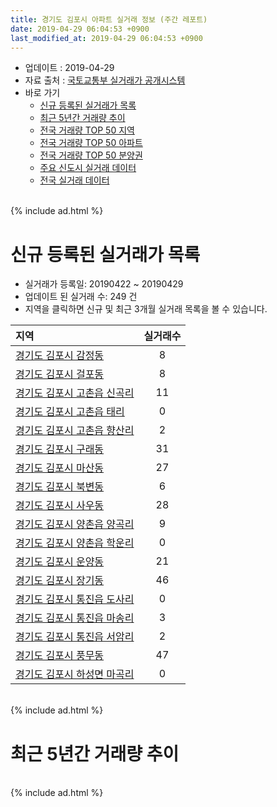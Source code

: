 ```yaml
---
title: 경기도 김포시 아파트 실거래 정보 (주간 레포트)
date: 2019-04-29 06:04:53 +0900
last_modified_at: 2019-04-29 06:04:53 +0900
---
```


* 업데이트 : 2019-04-29
* 자료 출처 : [국토교통부 실거래가 공개시스템](http://rt.molit.go.kr)
* 바로 가기
    * [신규 등록된 실거래가 목록](#신규-등록된-실거래가-목록)
    * [최근 5년간 거래량 추이](#최근-5년간-거래량-추이)
    * [전국 거래량 TOP 50 지역](https://inasie.github.io/apt-trade-info/최근-3개월-전국에서-가장-거래가-많이-발생한-지역)
    * [전국 거래량 TOP 50 아파트](https://inasie.github.io/apt-trade-info/최근-3개월-전국에서-가장-거래가-많이-발생한-아파트)
    * [전국 거래량 TOP 50 분양권](https://inasie.github.io/apt-trade-info/최근-3개월-전국에서-가장-거래가-많이-발생한-분양권)
    * [주요 신도시 실거래 데이터](https://inasie.github.io/apt-trade-info/주요-신도시)
    * [전국 실거래 데이터](https://inasie.github.io/apt-trade-info/전국)

<br>
{% include ad.html %}
<br>

# 신규 등록된 실거래가 목록
* 실거래가 등록일: 20190422 ~ 20190429
* 업데이트 된 실거래 수: 249 건
* 지역을 클릭하면 신규 및 최근 3개월 실거래 목록을 볼 수 있습니다.


|지역|실거래수|
|:---|:---:|
|[경기도 김포시 감정동](https://inasie.github.io/apt-trade-info/경기도-김포시-감정동)|8|
|[경기도 김포시 걸포동](https://inasie.github.io/apt-trade-info/경기도-김포시-걸포동)|8|
|[경기도 김포시 고촌읍 신곡리](https://inasie.github.io/apt-trade-info/경기도-김포시-고촌읍-신곡리)|11|
|[경기도 김포시 고촌읍 태리](https://inasie.github.io/apt-trade-info/경기도-김포시-고촌읍-태리)|0|
|[경기도 김포시 고촌읍 향산리](https://inasie.github.io/apt-trade-info/경기도-김포시-고촌읍-향산리)|2|
|[경기도 김포시 구래동](https://inasie.github.io/apt-trade-info/경기도-김포시-구래동)|31|
|[경기도 김포시 마산동](https://inasie.github.io/apt-trade-info/경기도-김포시-마산동)|27|
|[경기도 김포시 북변동](https://inasie.github.io/apt-trade-info/경기도-김포시-북변동)|6|
|[경기도 김포시 사우동](https://inasie.github.io/apt-trade-info/경기도-김포시-사우동)|28|
|[경기도 김포시 양촌읍 양곡리](https://inasie.github.io/apt-trade-info/경기도-김포시-양촌읍-양곡리)|9|
|[경기도 김포시 양촌읍 학운리](https://inasie.github.io/apt-trade-info/경기도-김포시-양촌읍-학운리)|0|
|[경기도 김포시 운양동](https://inasie.github.io/apt-trade-info/경기도-김포시-운양동)|21|
|[경기도 김포시 장기동](https://inasie.github.io/apt-trade-info/경기도-김포시-장기동)|46|
|[경기도 김포시 통진읍 도사리](https://inasie.github.io/apt-trade-info/경기도-김포시-통진읍-도사리)|0|
|[경기도 김포시 통진읍 마송리](https://inasie.github.io/apt-trade-info/경기도-김포시-통진읍-마송리)|3|
|[경기도 김포시 통진읍 서암리](https://inasie.github.io/apt-trade-info/경기도-김포시-통진읍-서암리)|2|
|[경기도 김포시 풍무동](https://inasie.github.io/apt-trade-info/경기도-김포시-풍무동)|47|
|[경기도 김포시 하성면 마곡리](https://inasie.github.io/apt-trade-info/경기도-김포시-하성면-마곡리)|0|


<br>
{% include ad.html %}
<br>

# 최근 5년간 거래량 추이


<div style="width:100%;">
    <canvas id="deal_progress" height="200"></canvas>
</div>

<script>
new Chart(document.getElementById("deal_progress"), {
    type: 'line',
    data: {
        labels: ['201404','201405','201406','201407','201408','201409','201410','201411','201412','201501','201502','201503','201504','201505','201506','201507','201508','201509','201510','201511','201512','201601','201602','201603','201604','201605','201606','201607','201608','201609','201610','201611','201612','201701','201702','201703','201704','201705','201706','201707','201708','201709','201710','201711','201712','201801','201802','201803','201804','201805','201806','201807','201808','201809','201810','201811','201812','201901','201902','201903','201904'],
        datasets: [{
            label: '매매',
            pointRadius: 1,
            data: [404, 450, 455, 417, 495, 512, 683, 459, 403, 616, 615, 896, 723, 589, 563, 489, 429, 463, 478, 307, 216, 206, 242, 351, 434, 437, 463, 483, 494, 541, 721, 411, 266, 169, 269, 353, 305, 430, 645, 589, 566, 562, 507, 486, 353, 846, 623, 844, 619, 540, 459, 679, 846, 920, 1074, 504, 452, 579, 400, 443, 260],
            borderColor: "rgba(255, 201, 14, 1)",
            backgroundColor: "rgba(255, 201, 14, 0.5)",
            fill: false,
            lineTension: 0
        },{
            label: '전월세',
            pointRadius: 1,
            data: [722, 668, 807, 774, 763, 696, 636, 536, 604, 603, 585, 711, 577, 534, 556, 577, 569, 438, 559, 418, 475, 543, 672, 581, 609, 739, 713, 818, 660, 637, 636, 537, 568, 581, 688, 613, 504, 531, 625, 736, 690, 742, 521, 500, 457, 605, 670, 759, 684, 699, 667, 721, 649, 641, 604, 511, 537, 741, 556, 444, 227],
            borderColor: "rgba(0, 141, 185, 1)",
            backgroundColor: "rgba(0, 141, 185, 0.5)",
            fill: false,
            lineTension: 0
        }
        ]
    },
    options: {
        responsive: true,
        title: {
            display: false
        },
        tooltips: {
            mode: 'index',
            intersect: false
        },
        hover: {
            mode: 'nearest',
            intersect: true
        },
        scales: {
            xAxes: [{
                display: true,
                scaleLabel: {
                    display: true,
                    labelString: '년/월'
                }
            }],
            yAxes: [{
                display: true,
                ticks: {
                    suggestedMin: 0,
                },
                scaleLabel: {
                    display: true,
                    labelString: '실거래 수'
                }
            }]
        }
    }
});

</script>


<br>
{% include ad.html %}
<br>

